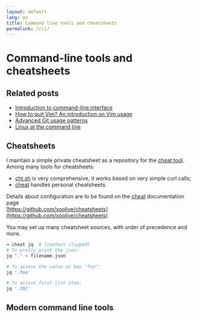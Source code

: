 ```yaml
---
layout: default
lang: en
title: Command line tools and cheatsheets
permalink: /cli/
---
```


# Command-line tools and cheatsheets

## Related posts

- [Introduction to command-line interface](/404.html)
- [How to quit Vim? An introduction on Vim usage](/404.html)
- [Advanced Git usage patterns](/404.html)
- [Linux at the command line](/linux-tools)

## Cheatsheets

I maintain a simple private cheatsheet as a repository for the [cheat tool](https://github.com/cheat/cheat). Among many tools for cheatsheets:

- [cht.sh]() is very comprehensive, it works based on very simple curl calls;
- [cheat](https://github.com/cheat/cheat) handles personal cheatsheets.

Details about configuration are to be found on the [cheat](https://github.com/cheat/cheat) documentation page  
[https://github.com/xoolive/cheatsheets](https://github.com/xoolive/cheatsheets)

You may set up many cheatsheet sources, with order of precedence and more.

```zsh
➜ cheat jq  # [content clipped]
# To pretty print the json:
jq "." < filename.json

# To access the value at key "foo":
jq '.foo'

# To access first list item:
jq '.[0]'
```

## Modern command line tools
